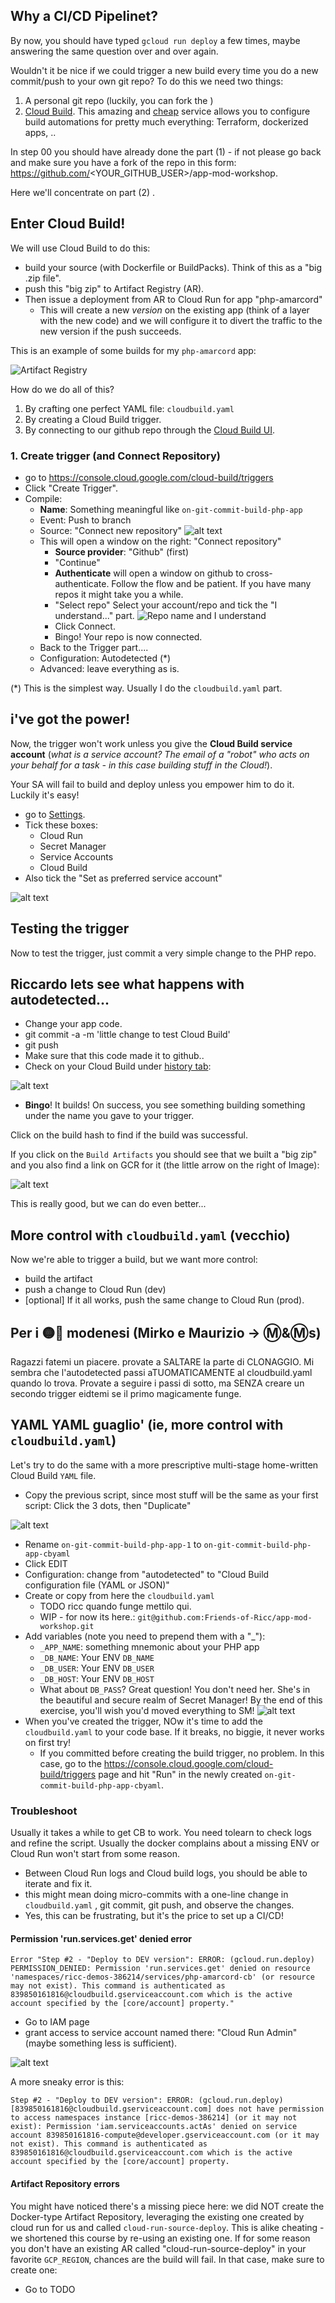 ## Why a CI/CD Pipelinet?

By now, you should have typed `gcloud run deploy` a few times, maybe answering the same question over and over again.

Wouldn't it be nice if we could trigger a new build every time you do a new commit/push to your own git repo? To do this we need two things:

1. A personal git repo (luckily, you can fork the )
2. [Cloud Build](https://cloud.google.com/build?hl=en). This amazing and [cheap](https://cloud.google.com/build#pricing) service allows you to configure build automations for pretty much everything: Terraform, dockerized apps, ..

In step 00 you should have already done the part (1) - if not please go back and make sure you have a fork of the repo in this form: https://github.com/<YOUR_GITHUB_USER>/app-mod-workshop.

Here we'll concentrate on part (2) .

## Enter Cloud Build!

We will use Cloud Build to do this:

* build your source (with Dockerfile or BuildPacks). Think of this as a "big .zip file".
* push this "big zip" to Artifact Registry (AR).
* Then issue a deployment from AR to Cloud Run for app "php-amarcord"
    * This will create a new *version* on the existing app (think of a layer with the new code) and we will configure it to divert the traffic to the new version if the push succeeds.

This is an example of some builds for my `php-amarcord` app:

![Artifact Registry](image-0a.png)

How do we do all of this?
1. By crafting one perfect YAML file: `cloudbuild.yaml`
1. By creating a Cloud Build trigger.
1. By connecting to our github repo through the [Cloud Build UI](https://console.cloud.google.com/cloud-build/builds).


### 1. Create trigger (and Connect Repository)

* go to https://console.cloud.google.com/cloud-build/triggers
* Click "Create Trigger".
* Compile:
     * **Name**: Something meaningful like `on-git-commit-build-php-app`
     * Event: Push to branch
     * Source: "Connect new repository"
![alt text](image-1a.png)
     * This will open a window on the right: "Connect repository"
         * **Source provider**: "Github" (first)
         * "Continue"
         * **Authenticate** will open a window on github to cross-authenticate. Follow the flow and be patient. If you have many repos it might take you a while.
         * "Select repo" Select your account/repo and tick the "I understand..." part.
![Repo name and I understand](image-2a.png)
         * Click Connect.
         * Bingo! Your repo is now connected.
     * Back to the Trigger part....
     * Configuration: Autodetected (*)
     * Advanced: leave everything as is.

(*) This is the simplest way. Usually I do the `cloudbuild.yaml` part.

## i've got the power!

Now, the trigger won't work unless you give the **Cloud Build service account** (*what is a service account? The email of a "robot" who acts on your behalf for a task - in this case building stuff in the Cloud!*).

Your SA will fail to build and deploy unless you empower him to do it. Luckily it's easy!

* go to [Settings](https://console.cloud.google.com/cloud-build/settings/service-account).
* Tick these boxes:
    * Cloud Run
    * Secret Manager
    * Service Accounts
    * Cloud Build
* Also tick the "Set as preferred service account"

![alt text](image.png)

## Testing the trigger

Now to test the trigger, just commit a very simple change to the PHP repo.

## Riccardo lets see what happens with autodetected...

* Change your app code.
* git commit -a -m 'little change to test Cloud Build'
* git push
* Make sure that this code made it to github..
* Check on your Cloud Build under [history tab](https://console.cloud.google.com/cloud-build/builds):

![alt text](image-3a.png)

* **Bingo**! It builds! On success, you see something building something under the name you gave to your trigger.

Click on the build hash to find if the build was successful.

If you click on the `Build Artifacts` you should see that we built a "big zip" and you also find a link on GCR for it (the little arrow on the right of Image):

![alt text](image-5a.png)

This is really good, but we can do even better...

## More control with `cloudbuild.yaml` (vecchio)

Now we're able to trigger a build, but we want more control:

* build the artifact
* push a change to Cloud Run (dev)
* [optional] If it all works, push the same change to Cloud Run (prod).

## Per i 🟡🔵 modenesi (Mirko e Maurizio ->  Ⓜ️&Ⓜ️s)

Ragazzi fatemi un piacere. provate a SALTARE la parte di CLONAGGIO. Mi sembra che l'autodetected passi aTUOMATICAMENTE al cloudbuild.yaml quando lo trova.
Provate a seguire i passi di sotto, ma SENZA creare un secondo trigger
eidtemi se il primo magicamente funge.

## YAML YAML guaglio' (ie, more control with `cloudbuild.yaml`)

Let's try to do the same with a more prescriptive multi-stage home-written Cloud Build `YAML` file.

* Copy the previous script, since most stuff will be the same as your first script: Click the 3 dots, then "Duplicate"

![alt text](image-1.png)

* Rename `on-git-commit-build-php-app-1` to `on-git-commit-build-php-app-cbyaml`
* Click EDIT
* Configuration: change from "autodetected" to "Cloud Build configuration file (YAML or JSON)"
* Create or copy from here the `cloudbuild.yaml`
    * TODO ricc quando funge mettilo qui.
    * WIP - for now its here.: `git@github.com:Friends-of-Ricc/app-mod-workshop.git`
* Add variables (note you need to prepend them with a "_"):
     * `_APP_NAME`: something mnemonic about your PHP app
     * `_DB_NAME`: Your ENV `DB_NAME`
     * `_DB_USER`: Your ENV `DB_USER`
     * `_DB_HOST`: Your ENV `DB_HOST`
     * What about `DB_PASS`? Great question! You don't need her. She's in the beautiful and secure realm of Secret Manager! By the end of this exercise, you'll wish you'd moved everything to SM!
![alt text](image-2.png)
* When you've created the trigger, NOw it's time to add the `cloudbuild.yaml` to your code base. If it breaks, no biggie, it never works on first try!
    * If you committed before creating the build trigger, no problem. In this case, go to the https://console.cloud.google.com/cloud-build/triggers page and hit "Run" in the newly created `on-git-commit-build-php-app-cbyaml`.

### Troubleshoot

Usually it takes a while to get CB to work. You need tolearn to check logs and refine the script. Usually the docker complains about a missing ENV or Cloud Run won't start from some reason.

* Between Cloud Run logs and Cloud build logs, you should be able to iterate and fix it.
* this might mean doing micro-commits with a one-line change in `cloudbuild.yaml` , git commit, git push, and observe the changes.
* Yes, this can be frustrating, but it's the price to set up a CI/CD!

####  Permission 'run.services.get' denied error

```
Error "Step #2 - "Deploy to DEV version": ERROR: (gcloud.run.deploy) PERMISSION_DENIED: Permission 'run.services.get' denied on resource 'namespaces/ricc-demos-386214/services/php-amarcord-cb' (or resource may not exist). This command is authenticated as 839850161816@cloudbuild.gserviceaccount.com which is the active account specified by the [core/account] property."
```

* Go to IAM page
* grant access to service account named there: "Cloud Run Admin" (maybe something less is sufficient).

![alt text](cb-sa-iam.png)

A more sneaky error is this:

```
Step #2 - "Deploy to DEV version": ERROR: (gcloud.run.deploy) [839850161816@cloudbuild.gserviceaccount.com] does not have permission to access namespaces instance [ricc-demos-386214] (or it may not exist): Permission 'iam.serviceaccounts.actAs' denied on service account 839850161816-compute@developer.gserviceaccount.com (or it may not exist). This command is authenticated as 839850161816@cloudbuild.gserviceaccount.com which is the active account specified by the [core/account] property.
```

#### Artifact Repository errors

You might have noticed there's a missing piece here: we did NOT create the Docker-type Artifact Repository, leveraging the existing one created by cloud run for us and called `cloud-run-source-deploy`. This is alike cheating - we shortened this course by re-using an existing one. If for some reason you don't have an existing AR called "cloud-run-source-deploy" in your favorite `GCP_REGION`, chances are the build will fail. In that case, make sure to create one:

* Go to TODO


